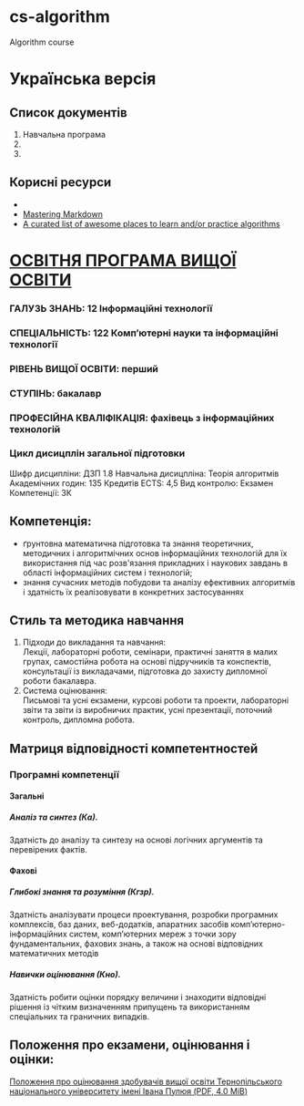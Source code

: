 # cs-algorithm
Algorithm course

# Українська версія
## Список документів
1. Навчальна програма
2. 
3. 

## Корисні ресурси
- 
- [Mastering Markdown](https://guides.github.com/features/mastering-markdown/)
- [A curated list of awesome places to learn and/or practice algorithms](https://github.com/tayllan/awesome-algorithms)


# [ОСВІТНЯ ПРОГРАМА ВИЩОЇ ОСВІТИ](http://tntu.edu.ua/storage/pages/00000120/op122b.pdf)

### ГАЛУЗЬ ЗНАНЬ: 12 Інформаційні технології
### СПЕЦІАЛЬНІСТЬ: 122 Комп’ютерні науки та інформаційні технології
### РІВЕНЬ ВИЩОЇ ОСВІТИ: перший
### СТУПІНЬ: бакалавр
### ПРОФЕСІЙНА КВАЛІФІКАЦІЯ: фахівець з інформаційних технологій

### Цикл дисицплін загальної підготовки
Шифр дисципліни: ДЗП 1.8
Навчальна дисицпліна: Теорія алгоритмів
Академічних годин: 135
Кредитів ECTS: 4,5
Вид контролю: Екзамен
Компетенції: ЗК

## Компетенція:
- ґрунтовна математична підготовка та знання теоретичних, методичних і 
алгоритмічних основ інформаційних технологій для їх використання під час 
розв'язання прикладних і наукових завдань в області інформаційних систем і технологій;
- знання сучасних методів побудови та аналізу ефективних алгоритмів і 
здатність їх реалізовувати в конкретних застосуваннях

## Стиль та методика навчання

1. Підходи до викладання та навчання:  
Лекції, лабораторні роботи, семінари, практичні заняття в малих групах, 
самостійна робота на основі підручників та конспектів, консультації із викладачами, 
підготовка до захисту дипломної роботи бакалавра.
2. Система оцінювання:  
Письмові та усні екзамени, курсові роботи та проекти, лабораторні звіти та звіти із 
виробничих практик, усні презентації, поточний контроль, дипломна робота.

## Матриця відповідності компетентностей
### Програмні компетенції
#### Загальні
##### Аналіз та синтез (Ка). 
Здатність до аналізу та синтезу на основі логічних аргументів та перевірених фактів.
#### Фахові
##### Глибокі знання та розуміння (Кгзр). 
Здатність аналізувати процеси проектування, розробки програмних комплексів, баз даних, 
веб-додатків, апаратних засобів комп’ютерно-інформаційних систем, комп’ютерних мереж з 
точки зору фундаментальних, фахових знань, а також на основі відповідних математичних методів
##### Навички оцінювання (Кно). 
Здатність робити оцінки порядку величини і знаходити відповідні рішення із чітким 
визначенням припущень та використанням спеціальних та граничних випадків.

## Положення про екзамени, оцінювання і оцінки:
[Положення про оцінювання здобувачів вищої освіти Тернопільського національного університету імені Івана 
Пулюя (PDF, 4.0 MiB)](http://tntu.edu.ua/storage/pages/00000249/Polozhennya_pro_otsinnyuvannya_zdobuvachiv_vyshoi_osvity_v_TNTU.pdf)







